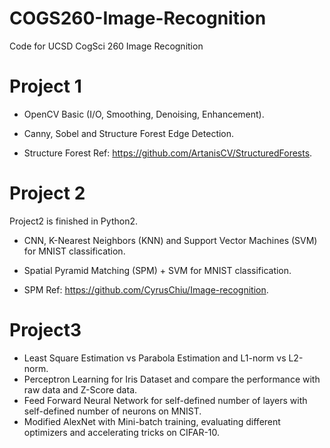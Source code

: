 # COGS260-Image-Recognition

Code for UCSD CogSci 260 Image Recognition

# Project 1

* OpenCV Basic (I/O, Smoothing, Denoising, Enhancement).

* Canny, Sobel and Structure Forest Edge Detection.

* Structure Forest Ref: https://github.com/ArtanisCV/StructuredForests.

# Project 2

Project2 is finished in Python2.

* CNN, K-Nearest Neighbors (KNN) and Support Vector Machines (SVM) for MNIST classification.

* Spatial Pyramid Matching (SPM) + SVM for MNIST classification.

* SPM Ref: https://github.com/CyrusChiu/Image-recognition.

# Project3

* Least Square Estimation vs Parabola Estimation and L1-norm vs L2-norm.
* Perceptron Learning for Iris Dataset and compare the performance with raw data and Z-Score data.
* Feed Forward Neural Network for self-defined number of layers with self-defined number of neurons on MNIST.
* Modified AlexNet with Mini-batch training, evaluating different optimizers and accelerating tricks on CIFAR-10.
